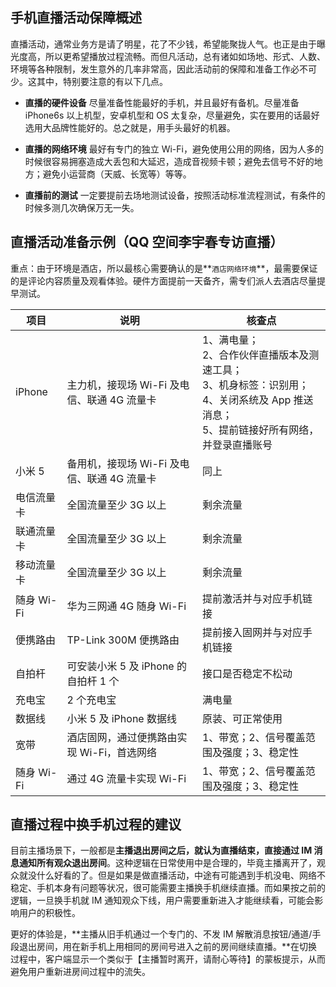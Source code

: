 ## 手机直播活动保障概述

直播活动，通常业务方是请了明星，花了不少钱，希望能聚拢人气。也正是由于曝光度高，所以更希望播放过程流畅。而但凡活动，总有诸如如场地、形式、人数、环境等各种限制，发生意外的几率非常高，因此活动前的保障和准备工作必不可少。这其中，特别要注意的有以下几点。

- **直播的硬件设备**
尽量准备性能最好的手机，并且最好有备机。尽量准备 iPhone6s 以上机型，安卓机型和 OS 太复杂，尽量避免，实在要用的话最好选用大品牌性能好的。总之就是，用手头最好的机器。

- **直播的网络环境**
最好有专门的独立 Wi-Fi，避免使用公用的网络，因为人多的时候很容易拥塞造成大丢包和大延迟，造成音视频卡顿；避免去信号不好的地方；避免小运营商（天威、长宽等）等等。

- **直播前的测试**
一定要提前去场地测试设备，按照活动标准流程测试，有条件的时候多测几次确保万无一失。

## 直播活动准备示例（QQ 空间李宇春专访直播）

重点：由于环境是酒店，所以最核心需要确认的是**`酒店网络环境`**，最需要保证的是评论内容质量及观看体验。硬件方面提前一天备齐，需专们派人去酒店尽量提早测试。

| 项目 | 说明 | 核查点|
|---------|---------|---------|
| iPhone|主力机，接现场 Wi-Fi 及电信、联通 4G 流量卡|1、满电量；<br>2、合作伙伴直播版本及测速工具；<br>3、机身标签：识别用；<br>4、关闭系统及 App 推送消息；<br>5、提前链接好所有网络，并登录直播账号
| 小米 5| 备用机，接现场 Wi-Fi 及电信、联通 4G 流量卡 | 同上
| 电信流量卡| 全国流量至少 3G 以上 | 剩余流量
| 联通流量卡| 全国流量至少 3G 以上 | 剩余流量
| 移动流量卡| 全国流量至少 3G 以上 | 剩余流量
| 随身 Wi-Fi| 华为三网通 4G 随身 Wi-Fi | 提前激活并与对应手机链接
| 便携路由| TP-Link  300M 便携路由 | 提前接入固网并与对应手机链接
| 自拍杆| 可安装小米 5 及 iPhone 的自拍杆 1 个 |接口是否稳定不松动
| 充电宝| 2 个充电宝 | 满电量
| 数据线| 小米 5 及 iPhone 数据线 | 原装、可正常使用
| 宽带| 酒店固网，通过便携路由实现 Wi-Fi，首选网络 | 1、带宽；2、信号覆盖范围及强度；3、稳定性
| 随身 Wi-Fi| 通过 4G 流量卡实现 Wi-Fi | 1、带宽；2、信号覆盖范围及强度；3、稳定性

## 直播过程中换手机过程的建议

目前主播场景下，一般都是**主播退出房间之后，就认为直播结束，直接通过 IM 消息通知所有观众退出房间**。这种逻辑在日常使用中是合理的，毕竟主播离开了，观众就没什么好看的了。但是如果是做直播活动，中途有可能遇到手机没电、网络不稳定、手机本身有问题等状况，很可能需要主播换手机继续直播。而如果按之前的逻辑，一旦换手机就 IM 通知观众下线，用户需要重新进入才能继续看，可能会影响用户的积极性。

更好的体验是，**主播从旧手机通过一个专门的、不发 IM 解散消息按钮/通道/手段退出房间，用在新手机上用相同的房间号进入之前的房间继续直播。**在切换过程中，客户端显示一个类似于【主播暂时离开，请耐心等待】的蒙板提示，从而避免用户重新进房间过程中的流失。
